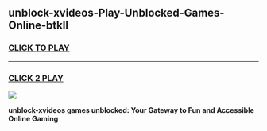 
## unblock-xvideos-Play-Unblocked-Games-Online-btkll
<h3>
<a href="https://premium76.site?title=unblock-xvideos&ref=25A">CLICK TO PLAY</a></h3>
<hr>

<h3>
<a href="https://premium76.site?title=unblock-xvideos&ref=25A">CLICK 2 PLAY</a>
  
</h3>

<a href="https://premium76.site?title=unblock-xvideos&ref=25A"><img src="https://clearcache.store/games.png"></a>


**unblock-xvideos games unblocked: Your Gateway to Fun and Accessible Online Gaming**
